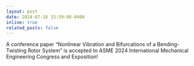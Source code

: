 ```yaml
---
layout: post
date: 2024-07-16 15:59:00-0400
inline: true
related_posts: false
---
```


A conference paper “Nonlinear Vibration and Bifurcations of a Bending-Twisting Rotor System” is accepted to ASME 2024 International Mechanical Engineering Congress and Exposition!

